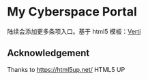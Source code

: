 # My Cyberspace Portal
陆续会添加更多条项入口。基于 html5 模板：[Verti](https://html5up.net/verti)

## Acknowledgement

Thanks to https://html5up.net/ HTML5 UP

